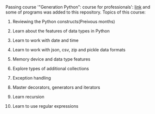 Passing course '"Generation Python": course for professionals': [link](https://stepik.org/course/82541/syllabus) and some of programs was added to this repository. Topics of this course:

1) Reviewing the Python constructs(Preivous months)

2) Learn about the features of data types in Python

3) Learn to work with date and time

4) Learn to work with json, csv, zip and pickle data formats

5) Memory device and data type features

6) Explore types of additional collections

8) Exception handling

9) Master decorators, generators and iterators

10) Learn recursion

11) Learn to use regular expressions
